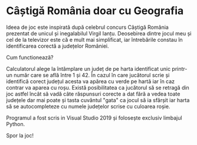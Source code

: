 # Câștigă România doar cu Geografia

Ideea de joc este inspirată după celebrul concurs Câștigă România prezentat de unicul și inegalabilul Virgil Ianțu. Deosebirea dintre jocul meu și cel de la televizor
este că e mult mai simplificat, iar întrebările constau în identificarea corectă a județelor României.

Cum functionează?

Calculatorul alege la întâmplare un județ de pe harta identificat unic printr-un număr care se află între 1 și 42. În cazul în care jucătorul scrie și identifică corect
județul acesta va apărea cu verde pe hartă iar în caz contrar va aparea cu roșu. Există posibilitatea ca jucătorul să se retragă din joc astfel încât să vadă câte
răspunsuri corecte a dat fără a vedea toate județele dar mai poate și tasta cuvântul "gata" ca jocul să ia sfârșit iar harta să se autocompleteze cu numele județelor
scrise cu culoarea roșie.

Programul a fost scris in Visual Studio 2019 și folosește exclusiv limbajul Python.


Spor la joc!
